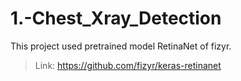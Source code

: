 # 1.-Chest_Xray_Detection
This project used pretrained model RetinaNet of fizyr.
> Link: https://github.com/fizyr/keras-retinanet
